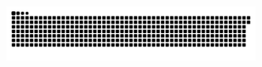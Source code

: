 <picture>
  <source media="(prefers-color-scheme: dark)" srcset="https://raw.githubusercontent.com/MarineHakobyan/MarineHakobyan/ee92b0d22037b08a93cfcf69fed3785fcae05309/github-contribution-grid-snake-dark.svg" />
  <source media="(prefers-color-scheme: light)" srcset="https://raw.githubusercontent.com/MarineHakobyan/MarineHakobyan/ee92b0d22037b08a93cfcf69fed3785fcae05309/github-contribution-grid-snake.svg" />
  <img alt="github-snake" src="https://raw.githubusercontent.com/MarineHakobyan/MarineHakobyan/ee92b0d22037b08a93cfcf69fed3785fcae05309/github-contribution-grid-snake-dark.svg" />
</picture>

